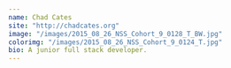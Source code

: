 ```yaml
---
name: Chad Cates
site: "http://chadcates.org"
image: "/images/2015_08_26_NSS_Cohort_9_0128_T_BW.jpg"
colorimg: "/images/2015_08_26_NSS_Cohort_9_0124_T.jpg"
bio: A junior full stack developer.
---
```

